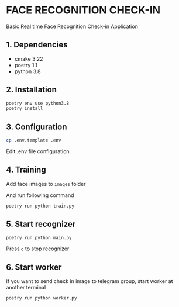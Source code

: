 # FACE RECOGNITION CHECK-IN

Basic Real time Face Recognition Check-in Application

## 1. Dependencies
- cmake 3.22
- poetry 1.1
- python 3.8

## 2. Installation
```bash
poetry env use python3.8
poetry install
```

## 3. Configuration
```bash
cp .env.template .env
```
Edit .env file configuration

## 4. Training
Add face images to `images` folder

And run following command
```bash
poetry run python train.py
```

## 5. Start recognizer
```bash
poetry run python main.py
```
Press `q` to stop recognizer

## 6. Start worker
If you want to send check in image to telegram group, start worker at another terminal
```bash
poetry run python worker.py
```
